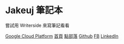# Jakeuj 筆記本

嘗試用 Writerside 來寫筆記看看

<seealso style="cards">
    <category ref="related">
       <a href="ABP.md"></a>
       <a href="gcp.md">Google Cloud Platform</a>
   </category>
   <category ref="external">
        <a href="https://jakeuj.com/">首頁</a>
        <a href="https://www.dotblogs.com.tw/jakeuj/">點部落</a>
        <a href="https://github.com/jakeuj">Github</a>
        <a href="https://www.facebook.com/jakeuj/">FB</a>
        <a href="https://www.linkedin.com/in/jakeuj/">LinkedIn</a>
   </category>
</seealso>